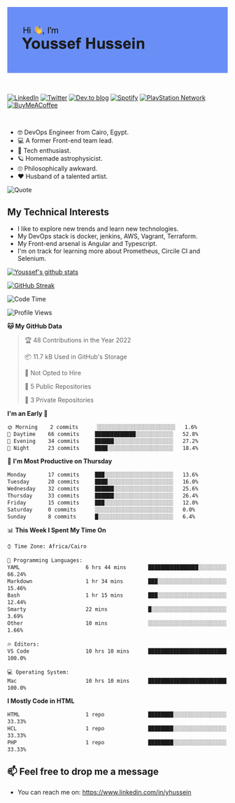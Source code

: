 [![Youssef's GitHub Banner](./assets/youssef-hussein.png)](https://github.com/yorki404)

</br>

[![LinkedIn](https://img.shields.io/badge/linkedin-%230077B5.svg?style=for-the-badge&logo=linkedin&logoColor=white)](https://www.linkedin.com/in/yhussein/)
[![Twitter](https://img.shields.io/badge/yorki404-%231DA1F2.svg?style=for-the-badge&logo=Twitter&logoColor=white)](https://twitter.com/yorki404)
[![Dev.to blog](https://img.shields.io/badge/dev.to-0A0A0A?style=for-the-badge&logo=dev.to&logoColor=white)](https://dev.to/yorki404)
[![Spotify](https://img.shields.io/badge/Spotify-1ED760?style=for-the-badge&logo=spotify&logoColor=white)](https://open.spotify.com/user/yorki404)
[![PlayStation Network](https://img.shields.io/badge/PSN-%230070D1.svg?style=for-the-badge&logo=Playstation&logoColor=white)](https://psnprofiles.com/yorki404)
[![BuyMeACoffee](https://img.shields.io/badge/Buy%20Me%20a%20Coffee-ffdd00?style=for-the-badge&logo=buy-me-a-coffee&logoColor=black)](https://www.buymeacoffee.com/Yorki404)

</br>

- :nerd_face: DevOps Engineer from Cairo, Egypt.
- :computer: A former Front-end team lead.
- :satellite: Tech enthusiast.
- :ringed_planet: Homemade astrophysicist.
- :roll_eyes: Philosophically awkward.
- :heart: Husband of a talented artist.

![Quote](https://github-readme-quotes.herokuapp.com/quote?theme=dark)

## My Technical Interests

- I like to explore new trends and learn new technologies.
- My DevOps stack is docker, jenkins, AWS, Vagrant, Terraform.
- My Front-end arsenal is Angular and Typescript.
- I'm on track for learning more about Prometheus, Circile CI and Selenium.


[![Youssef's github stats](https://github-readme-stats.vercel.app/api?username=yorki404&theme=dark&show_icons=true)](https://github.com/yorki404)

[![GitHub Streak](https://github-readme-streak-stats.herokuapp.com/?user=yorki404&theme=dark)](https://git.io/streak-stats)

<!--START_SECTION:waka-->
![Code Time](http://img.shields.io/badge/Code%20Time-25%20hrs%2050%20mins-blue)

![Profile Views](http://img.shields.io/badge/Profile%20Views-22-blue)

**🐱 My GitHub Data** 

> 🏆 48 Contributions in the Year 2022
 > 
> 📦 11.7 kB Used in GitHub's Storage 
 > 
> 🚫 Not Opted to Hire
 > 
> 📜 5 Public Repositories 
 > 
> 🔑 3 Private Repositories  
 > 
**I'm an Early 🐤** 

```text
🌞 Morning    2 commits      ░░░░░░░░░░░░░░░░░░░░░░░░░   1.6% 
🌆 Daytime    66 commits     █████████████░░░░░░░░░░░░   52.8% 
🌃 Evening    34 commits     ██████░░░░░░░░░░░░░░░░░░░   27.2% 
🌙 Night      23 commits     ████░░░░░░░░░░░░░░░░░░░░░   18.4%

```
📅 **I'm Most Productive on Thursday** 

```text
Monday       17 commits     ███░░░░░░░░░░░░░░░░░░░░░░   13.6% 
Tuesday      20 commits     ████░░░░░░░░░░░░░░░░░░░░░   16.0% 
Wednesday    32 commits     ██████░░░░░░░░░░░░░░░░░░░   25.6% 
Thursday     33 commits     ██████░░░░░░░░░░░░░░░░░░░   26.4% 
Friday       15 commits     ███░░░░░░░░░░░░░░░░░░░░░░   12.0% 
Saturday     0 commits      ░░░░░░░░░░░░░░░░░░░░░░░░░   0.0% 
Sunday       8 commits      █░░░░░░░░░░░░░░░░░░░░░░░░   6.4%

```


📊 **This Week I Spent My Time On** 

```text
⌚︎ Time Zone: Africa/Cairo

💬 Programming Languages: 
YAML                     6 hrs 44 mins       ████████████████░░░░░░░░░   66.24% 
Markdown                 1 hr 34 mins        ███░░░░░░░░░░░░░░░░░░░░░░   15.46% 
Bash                     1 hr 15 mins        ███░░░░░░░░░░░░░░░░░░░░░░   12.44% 
Smarty                   22 mins             █░░░░░░░░░░░░░░░░░░░░░░░░   3.69% 
Other                    10 mins             ░░░░░░░░░░░░░░░░░░░░░░░░░   1.66%

🔥 Editors: 
VS Code                  10 hrs 10 mins      █████████████████████████   100.0%

💻 Operating System: 
Mac                      10 hrs 10 mins      █████████████████████████   100.0%

```

**I Mostly Code in HTML** 

```text
HTML                     1 repo              ████████░░░░░░░░░░░░░░░░░   33.33% 
HCL                      1 repo              ████████░░░░░░░░░░░░░░░░░   33.33% 
PHP                      1 repo              ████████░░░░░░░░░░░░░░░░░   33.33%

```



<!--END_SECTION:waka-->

## 📫 Feel free to drop me a message
- You can reach me on: https://www.linkedin.com/in/yhussein
